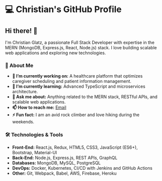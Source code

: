 # 💻 Christian's GitHub Profile

## Hi there! 👋

I'm Christian Glatz, a passionate Full Stack Developer with expertise in the MERN (MongoDB, Express.js, React, Node.js) stack. I love building scalable web applications and exploring new technologies.

### 🌟 About Me

- **🔭 I’m currently working on:** A healthcare platform that optimizes caregiver scheduling and patient information management.
- **🌱 I’m currently learning:** Advanced TypeScript and microservices architecture.
- **💬 Ask me about:** Anything related to the MERN stack, RESTful APIs, and scalable web applications.
- **📫 How to reach me:** [Email](mailto:chrisuworld@gmail.com)
- **⚡ Fun fact:** I am an avid rock climber and love hiking during the weekends.

### 🛠️ Technologies & Tools

- **Front-End:** React.js, Redux, HTML5, CSS3, JavaScript (ES6+), Bootstrap, Material-UI
- **Back-End:** Node.js, Express.js, REST APIs, GraphQL
- **Databases:** MongoDB, MySQL, PostgreSQL
- **DevOps:** Docker, Kubernetes, CI/CD with Jenkins and GitHub Actions
- **Other:** Git, Webpack, Babel, AWS, Firebase, Heroku

